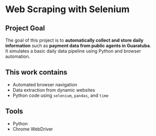 # Web Scraping with Selenium

## Project Goal

The goal of this project is to **automatically collect and store daily information** such as **payment data from public agents in Guaratuba**.  
It simulates a basic daily data pipeline using Python and browser automation.


## This work contains

-  Automated browser navigation  
-  Data extraction from dynamic websites  
-  Python code using `selenium`, `pandas`, and `time`  



## Tools

- Python
- Chrome WebDriver  

